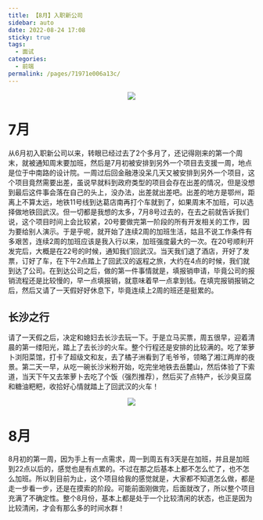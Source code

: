 ```yaml
---
title: 【8月】入职新公司
sidebar: auto
date: 2022-08-24 17:08
sticky: true
tags: 
  - 面试
categories: 
  - 前端
permalink: /pages/71971e006a13c/
---
```

<p align="center">
  <img width="" src="https://p3-juejin.byteimg.com/tos-cn-i-k3u1fbpfcp/ce89db9d7eb24e94b848e9bb5d8eb049~tplv-k3u1fbpfcp-watermark.image"/>
</p>


# 7月

从6月初入职新公司以来，转眼已经过去了2个多月了，还记得刚来的第一个周末，就被通知周末要加班，然后是7月初被安排到另外一个项目去支援一周，地点是位于中南路的设计院。一周过后回金融港没呆几天又被安排到另外一个项目，这个项目竟然需要出差，虽说早就料到政府类型的项目会存在出差的情况，但是没想到最后这件事会落在自己的头上，没办法，出差就出差吧。出差的地方是鄂州，距离上不算太远，地铁11号线到达葛店南再打个车就到了，如果周末不加班，可以选择做地铁回武汉。但一切都是我想的太多，7月8号过去的，在去之前就告诉我们说，这个项目时间上会比较紧，20号要做完第一阶段的所有开发相关的工作，因为要给别人演示。于是乎呢，就开始了连续2周的加班生活，姑且不说工作条件有多艰苦，连续2周的加班应该是我入行以来，加班强度最大的一次。在20号顺利开发完后，大概是在22号的时候，通知我们回武汉。当天我们退了酒店，开好了发票，订好了车，在下午2点踏上了回武汉的返程之旅，大约在4点的时候，我们就到达了公司。在到达公司之后，做的第一件事情就是，填报销申请，毕竟公司的报销流程还是比较慢的，早一点填报销，就意味着早一点拿到钱。在填完报销报销之后，然后又请了一天假好好休息下，毕竟连续上2周的班还是挺累的。

## 长沙之行

请了一天假之后，决定和媳妇去长沙去玩一下。于是立马买票，周五很早，迎着清晨的第一缕阳光，踏上了去长沙的火车。整个行程还是安排的比较满的。吃了笨萝卜浏阳菜馆，打卡了超级文和友，去了橘子洲看到了毛爷爷，领略了湘江两岸的夜景。第二天一早，从吃一碗长沙米粉开始，吃完坐地铁去岳麓山，然后体验了下索道，当天下午又去笨萝卜去吃了个饭（强烈推荐），然后买了点特产，长沙臭豆腐和糖油粑粑，收拾好心情就踏上了回武汉的火车！


<p align="center">
  <img width="" src="https://p9-juejin.byteimg.com/tos-cn-i-k3u1fbpfcp/14628ce94ab24a4eb7d932c3f59ca33c~tplv-k3u1fbpfcp-watermark.image"/>
</p>


# **8月**

8月初的第一周，因为手上有一点需求，周一到周五有3天是在加班，并且是加班到22点以后的，感觉也是有点累的。不过在那之后基本上都不怎么忙了，也不怎么加班。所以到目前为止，这个项目给我的感觉就是，大家都不知道怎么做，都是走一步看一步，还是在摸索的阶段。可能前面刚做完，后面就改了，所以整个项目充满了不确定性。整个8月份，基本上都是处于一个比较清闲的状态，也正是因为比较清闲，才会有那么多的时间水群！
